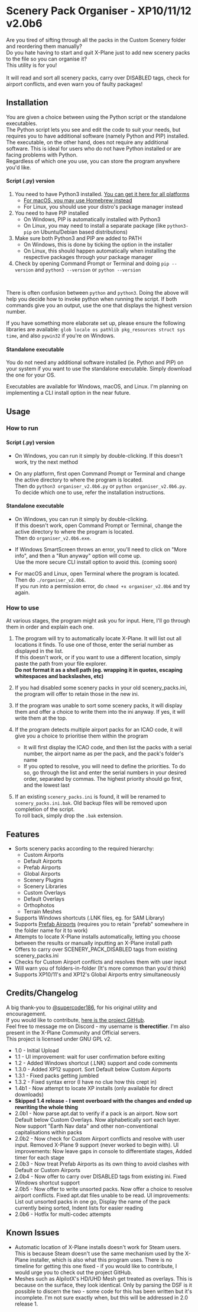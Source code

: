 # Scenery Pack Organiser - XP10/11/12 v2.0b6

Are you tired of sifting through all the packs in the Custom Scenery folder and reordering them manually?\
Do you hate having to start and quit X-Plane just to add new scenery packs to the file so you can organise it?\
This utility is for you!\
<br>
It will read and sort all scenery packs, carry over DISABLED tags, check for airport conflicts, and even warn you of faulty packages!


## Installation
You are given a choice between using the Python script or the standalone executables.\
The Python script lets you see and edit the code to suit your needs, but requires you to have additional software (namely Python and PIP) installed.\
The executable, on the other hand, does not require any additional software. This is ideal for users who do not have Python installed or are facing problems with Python.\
Regardless of which one you use, you can store the program anywhere you'd like.
#### Script (.py) version
1. You need to have Python3 installed. [You can get it here for all platforms](https://www.python.org/downloads/)
    - [For macOS, you may use Homebrew instead](https://docs.python-guide.org/starting/install3/osx/)
    - For Linux, you should use your distro's package manager instead
2. You need to have PIP installed
    - On Windows, PIP is automatically installed with Python3
    - On Linux, you may need to install a separate package (like `python3-pip` on Ubuntu/Debian based distributions)
3. Make sure both Python3 and PIP are added to PATH
    - On Windows, this is done by ticking the option in the installer
    - On Linux, this should happen automatically when installing the respective packages through your package manager
4. Check by opening Command Prompt or Terminal and doing `pip --version` and `python3 --version` or `python --version`
<br>

There is often confusion between `python` and `python3`. Doing the above will help you decide how to invoke python when running the script. If both commands give you an output, use the one that displays the highest version number. <br>

If you have something more elaborate set up, please ensure the following libraries are available: `glob locale os pathlib pkg_resources struct sys time`, and also `pywin32` if you're on Windows. 


#### Standalone executable
You do not need any additional software installed (ie. Python and PIP) on your system if you want to use the standalone executable. Simply download the one for your OS. <br>

Executables are available for Windows, macOS, and Linux. I'm planning on implementing a CLI install option in the near future. 


## Usage
### How to run
#### Script (.py) version
- On Windows, you can run it simply by double-clicking. If this doesn't work, try the next method

- On any platform, first open Command Prompt or Terminal and change the active directory to where the program is located.\
Then do `python3 organiser_v2.0b6.py` or `python organiser_v2.0b6.py`.\
To decide which one to use, refer the installation instructions.
#### Standalone executable
- On Windows, you can run it simply by double-clicking.\
If this doesn't work, open Command Prompt or Terminal, change the active directory to where the program is located.\
Then do `organiser_v2.0b6.exe`.

- If Windows SmartScreen throws an error, you'll need to click on "More info", and then a "Run anyway" option will come up.\
Use the more secure CLI install option to avoid this. (coming soon)

- For macOS and Linux, open Terminal where the program is located.\
Then do `./organiser_v2.0b6`.\
If you run into a permission error, do `chmod +x organiser_v2.0b6` and try again.


### How to use
At various stages, the program might ask you for input. Here, I'll go through them in order and explain each one.
1. The program will try to automatically locate X-Plane. It will list out all locations it finds. To use one of those, enter the serial number as displayed in the list.\
If this doesn't work, or if you want to use a different location, simply paste the path from your file explorer.\
**Do not format it as a shell path (eg. wrapping it in quotes, escaping whitespaces and backslashes, etc)**

2. If you had disabled some scenery packs in your old scenery_packs.ini, the program will offer to retain those in the new ini.

3. If the program was unable to sort some scenery packs, it will display them and offer a choice to write them into the ini anyway. If yes, it will write them at the top.

4. If the program detects multiple airport packs for an ICAO code, it will give you a choice to prioritise them within the program
    - It will first display the ICAO code, and then list the packs with a serial number, the airport name as per the pack, and the pack's folder's name
    - If you opted to resolve, you will need to define the priorities. To do so, go through the list and enter the serial numbers in your desired order, separated by commas. The highest priority should go first, and the lowest last
5. If an existing `scenery_packs.ini` is found, it will be renamed to `scenery_packs.ini.bak`. Old backup files will be removed upon completion of the script.\
To roll back, simply drop the `.bak` extension.


## Features
- Sorts scenery packs according to the required hierarchy:
    - Custom Airports
    - Default Airports
    - Prefab Airports
    - Global Airports
    - Scenery Plugins
    - Scenery Libraries
    - Custom Overlays
    - Default Overlays
    - Orthophotos
    - Terrain Meshes
- Supports Windows shortcuts (.LNK files, eg. for SAM Library)
- Supports [Prefab Airports](https://forums.x-plane.org/index.php?/files/file/27582-prefab-scenery-for-25000-airports/) (requires you to retain "prefab" somewhere in the folder name for it to work)
- Attempts to locate X-Plane installs automatically, letting you choose between the results or manually inputting an X-Plane install path
- Offers to carry over SCENERY_PACK_DISABLED tags from existing scenery_packs.ini
- Checks for Custom Airport conflicts and resolves them with user input
- Will warn you of folders-in-folder (It's more common than you'd think)
- Supports XP10/11's and XP12's Global Airports entry simultaneously


## Credits/Changelog
A big thank-you to [@supercoder186](https://github.com/supercoder186/), for his original utility and encouragement.\
If you would like to contribute, [here is the project GitHub](https://github.com/therectifier/SceneryPacksOrganiser/).\
Feel free to message me on Discord - my username is **therectifier**. I'm also present in the X-Plane Community and Official servers.\
This project is licensed under GNU GPL v2.

- 1.0 - Initial Upload
- 1.1 - UI improvement: wait for user confirmation before exiting
- 1.2 - Added Windows shortcut (.LNK) support and code comments
- 1.3.0 - Added XP12 support. Sort Default below Custom Airports
- 1.3.1 - Fixed packs getting jumbled
- 1.3.2 - Fixed syntax error (I have no clue how this crept in)
- 1.4b1 - Now attempt to locate XP installs (only available for direct downloads)
- **Skipped 1.4 release - I went overboard with the changes and ended up rewriting the whole thing**
- 2.0b1 - Now parse apt.dat to verify if a pack is an airport. Now sort Default below Custom Overlays. Now alphabetically sort each layer. Now support "Earth Nav data" and other non-conventional capitalisations within packs
- 2.0b2 - Now check for Custom Airport conflicts and resolve with user input. Removed X-Plane 9 support (never worked to begin with). UI improvements: Now leave gaps in console to differentiate stages, Added timer for each stage
- 2.0b3 - Now treat Prefab Airports as its own thing to avoid clashes with Default or Custom Airports
- 2.0b4 - Now offer to carry over DISABLED tags from existing ini. Fixed Windows shortcut support
- 2.0b5 - Now offer to write unsorted packs. Now offer a choice to resolve airport conflicts. Fixed apt.dat files unable to be read. UI improvements: List out unsorted packs in one go, Display the name of the pack currently being sorted, Indent lists for easier reading
- 2.0b6 - Hotfix for multi-codec attempts


## Known Issues
- Automatic location of X-Plane installs doesn't work for Steam users. This is because Steam doesn't use the same mechanism used by the X-Plane installer, which is also what this program uses. There is no timeline for getting this one fixed - if you would like to contribute, I would urge you to check out the project GitHub.
- Meshes such as AlpilotX's HD/UHD Mesh get treated as overlays. This is because on the surface, they look identical. Only by parsing the DSF is it possible to discern the two - some code for this has been written but it's incomplete. I'm not sure exactly when, but this will be addressed in 2.0 release 1.
